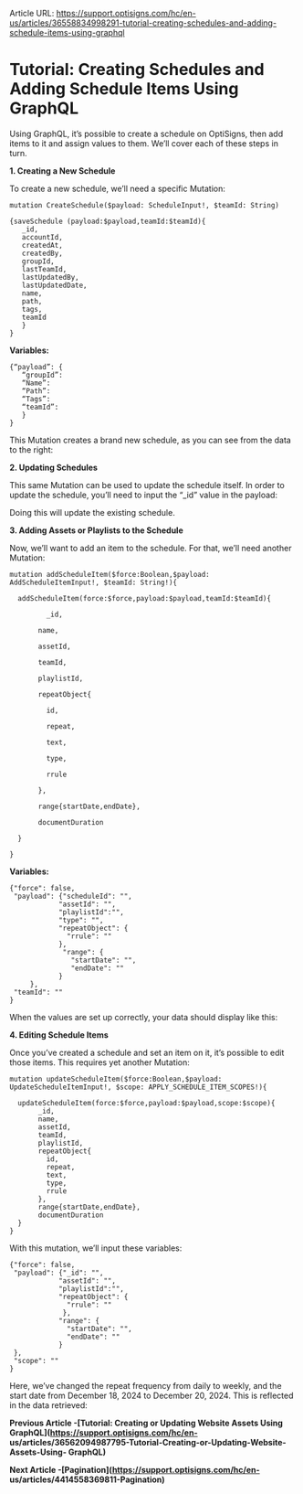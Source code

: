 Article URL: https://support.optisigns.com/hc/en-us/articles/36558834998291-tutorial-creating-schedules-and-adding-schedule-items-using-graphql

# Tutorial: Creating Schedules and Adding Schedule Items Using GraphQL

Using GraphQL, it’s possible to create a schedule on OptiSigns, then add items
to it and assign values to them. We’ll cover each of these steps in turn.

**1\. Creating a New Schedule**

To create a new schedule, we’ll need a specific Mutation:

    
    
    mutation CreateSchedule($payload: ScheduleInput!, $teamId: String)  
      
    {saveSchedule (payload:$payload,teamId:$teamId){  
       _id,  
       accountId,  
       createdAt,  
       createdBy,  
       groupId,  
       lastTeamId,  
       lastUpdatedBy,  
       lastUpdatedDate,  
       name,  
       path,  
       tags,  
       teamId  
       }  
    }

**Variables:**

    
    
    {“payload”: {  
       “groupId”:  
       “Name”:  
       “Path”:  
       “Tags”:  
       “teamId”:  
       }  
    }

This Mutation creates a brand new schedule, as you can see from the data to
the right:

**2\. Updating Schedules**

This same Mutation can be used to update the schedule itself. In order to
update the schedule, you’ll need to input the “_id” value in the payload:

Doing this will update the existing schedule.

**3\. Adding Assets or Playlists to the Schedule**

Now, we’ll want to add an item to the schedule. For that, we’ll need another
Mutation:

    
    
    mutation addScheduleItem($force:Boolean,$payload: AddScheduleItemInput!, $teamId: String!){  
      
      addScheduleItem(force:$force,payload:$payload,teamId:$teamId){  
      
             _id,  
      
           name,  
      
           assetId,        
      
           teamId,  
      
           playlistId,  
      
           repeatObject{  
      
             id,  
      
             repeat,  
      
             text,  
      
             type,  
      
             rrule  
      
           },  
      
           range{startDate,endDate},  
      
           documentDuration  
      
      }  
      
    }

**Variables:**

    
    
    {"force": false,  
     "payload": {"scheduleId": "",  
                "assetId": "",  
                "playlistId":"",  
                "type": "",  
                "repeatObject": {  
                  "rrule": ""  
                },  
                 "range": {  
                   "startDate": "",  
                   "endDate": ""  
                }  
         },  
     "teamId": ""  
    }

When the values are set up correctly, your data should display like this:

**4\. Editing Schedule Items**

Once you’ve created a schedule and set an item on it, it’s possible to edit
those items. This requires yet another Mutation:

    
    
    mutation updateScheduleItem($force:Boolean,$payload: UpdateScheduleItemInput!, $scope: APPLY_SCHEDULE_ITEM_SCOPES!){  
      
      updateScheduleItem(force:$force,payload:$payload,scope:$scope){  
           _id,  
           name,  
           assetId,        
           teamId,  
           playlistId,  
           repeatObject{  
             id,  
             repeat,  
             text,  
             type,  
             rrule  
           },  
           range{startDate,endDate},  
           documentDuration  
      }  
    }

With this mutation, we’ll input these variables:

    
    
    {"force": false,  
     "payload": {"_id": "",  
                "assetId": "",  
                "playlistId":"",  
                "repeatObject": {  
                  "rrule": ""  
                 },  
                "range": {  
                  "startDate": "",  
                  "endDate": ""  
                }  
     },  
     "scope": ""  
    }

Here, we’ve changed the repeat frequency from daily to weekly, and the start
date from December 18, 2024 to December 20, 2024. This is reflected in the
data retrieved:

**Previous Article -[Tutorial: Creating or Updating Website Assets Using
GraphQL](https://support.optisigns.com/hc/en-
us/articles/36562094987795-Tutorial-Creating-or-Updating-Website-Assets-Using-
GraphQL)**

**Next Article -[Pagination](https://support.optisigns.com/hc/en-
us/articles/4414558369811-Pagination)**


